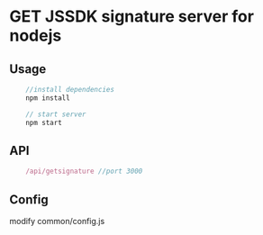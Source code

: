 
# GET JSSDK signature server for nodejs


## Usage

```js
    //install dependencies
    npm install 

    // start server
    npm start 
```

## API

```js
    /api/getsignature //port 3000
```

## Config

modify common/config.js
